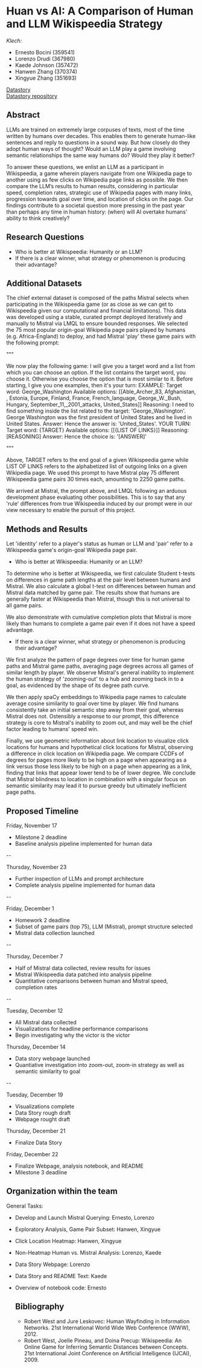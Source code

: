 # Huan vs AI: A Comparison of Human and LLM Wikispeedia Strategy
   
*Klech:* 

- Ernesto Bocini (359541)
- Lorenzo Drudi (367980)
- Kaede Johnson (357472)
- Hanwen Zhang (370374)
- Xingyue Zhang (351693)

[Datastory](https://github.com/drudilorenzo/ada-klech-data-story) \
[Datastory repository](https://github.com/drudilorenzo/ada-klech-data-story)
## Abstract
   
LLMs are trained on extremely large corpuses of texts, most of the time written by humans over decades. This enables them to generate human-like sentences and reply to questions in a sound way. But how closely do they adopt human ways of thought? Would an LLM play a game involving semantic relationships the same way humans do? Would they play it better?

To answer these questions, we enlist an LLM as a participant in Wikispeedia, a game wherein players navigate from one Wikipedia page to another using as few clicks on Wikipedia page links as possible. We then compare the LLM’s results to human results, considering in particular speed, completion rates, strategic use of Wikipedia pages with many links, progression towards goal over time, and location of clicks on the page. Our findings contribute to a societal question more pressing in the past year than perhaps any time in human history: (when) will AI overtake humans’ ability to think creatively?

## Research Questions
   
- Who is better at Wikispeedia: Humanity or an LLM?
- If there is a clear winner, what strategy or phenomenon is producing their advantage?


## Additional Datasets
   
The chief external dataset is composed of the paths Mistral selects when participating in the Wikispeedia game (or as close as we can get to Wikispeedia given our computational and financial limitations). 
This data was developed using a stable, curated prompt deployed iteratively and manually to Mistral via LMQL to ensure bounded responses.
We selected the 75 most popular origin-goal Wikipedia page pairs played by humans (e.g. Africa-England) to deploy, and had Mistral 'play' these game pairs with the following prompt:

"""

We now play the following game:
I will give you a target word and a list from which you can choose an option. If the list contains the target word, you choose it. Otherwise you choose the option that is most similar to it. Before starting, I give you one examples, then it's your turn:
EXAMPLE:
Target word: George_Washington
Available options: [[Able_Archer_83, Afghanistan, , Estonia, Europe, Finland, France, French_language, George_W._Bush, Hungary, September_11,_2001_attacks, United_States]]
Reasoning: I need to find something inside the list related to the target: 'George_Washington'. George Washington was the first president of United States and he lived in United States.
Answer: Hence the answer is: 'United_States'.
YOUR TURN:
Target word: {TARGET}
Available options: [[{LIST OF LINKS}]]
Reasoning: [REASONING]
Answer: Hence the choice is: '[ANSWER]'

"""

Above, TARGET refers to the end goal of a given Wikispeedia game while LIST OF LINKS refers to the alphabetized list of outgoing links on a given Wikipedia page. We used this prompt to have Mistral play 75 different Wikispeedia game pairs 30 times each, amounting to 2250 game paths. 

We arrived at Mistral, the prompt above, and LMQL following an arduous development phase evaluating other possibilities. This is to say that any 'rule' differences from true Wikispeedia induced by our prompt were in our view necessary to enable the pursuit of this project.

## Methods and Results

Let 'identity' refer to a player's status as human or LLM and 'pair' refer to a Wikispeedia game's origin-goal Wikipedia page pair.

- Who is better at Wikispeedia: Humanity or an LLM?

To determine who is better at Wikispeedia, we first calculate Student t-tests on differences in game path lengths at the pair level between humans and Mistral. We also calculate a global t-test on differences between human and Mistral data matched by game pair. The results show that humans are generally faster at Wikispeedia than Mistral, though this is not universal to all game pairs.

We also demonstrate with cumulative completion plots that Mistral is more likely than humans to complete a game pair even if it does not have a speed advantage.

- If there is a clear winner, what strategy or phenomenon is producing their advantage?

We first analyze the pattern of page degrees over time for human game paths and Mistral game paths, averaging page degrees across all games of similar length by player. We observe Mistral's general inability to implement the human strategy of 'zooming-out' to a hub and zooming back in to a goal, as evidenced by the shape of its degree path curve.

We then apply spaCy embeddings to Wikipedia page names to calculate average cosine similarity to goal over time by player. We find humans consistently take an initial semantic step away from their goal, whereas Mistral does not. Ostensibly a response to our prompt, this difference strategy is core to Mistral's inability to zoom out, and may well be the chief factor leading to humans' speed win.

Finally, we use geometric information about link location to visualize click locations for humans and hypothetical click locations for Mistral, observing a difference in click location on Wikipedia page. We compare CCDFs of degrees for pages more likely to be high on a page when appearing as a link versus those less likely to be high on a page when appearing as a link, finding that links that appear lower tend to be of lower degree. We conclude that Mistral blindness to location in combination with a singular focus on semantic similarity may lead it to pursue greedy but ultimately inefficient page paths. 

## Proposed Timeline

Friday, November 17
- Milestone 2 deadline
- Baseline analysis pipeline implemented for human data

--

Thursday, November 23
- Further inspection of LLMs and prompt architecture
- Complete analysis pipeline implemented for human data

--

Friday, December 1
- Homework 2 deadline
- Subset of game pairs (top 75), LLM (Mistral), prompt structure selected
- Mistral data collection launched

--

Thursday, December 7
- Half of Mistral data collected, review results for issues
- Mistral Wikispeedia data patched into analysis pipeline
- Quantitative comparisons between human and Mistral speed, completion rates

--

Tuesday, December 12
- All Mistral data collected
- Visualizations for headline performance comparisons
- Begin investigating why the victor is the victor

Thursday, December 14
- Data story webpage launched
- Quantiative investigation into zoom-out, zoom-in strategy as well as semantic similarity to goal

--

Tuesday, December 19
- Visualizations complete
- Data Story rough draft
- Webpage rought draft

Thursday, December 21
- Finalize Data Story

Friday, December 22
- Finalize Webpage, analysis notebook, and README
- Milestone 3 deadline


## Organization within the team

General Tasks:
- Develop and Launch Mistral Querying: Ernesto, Lorenzo
- Exploratory Analysis, Game Pair Subset: Hanwen, Xingyue
- Click Location Heatmap: Hanwen, Xingyue
- Non-Heatmap Human vs. Mistral Analysis: Lorenzo, Kaede
- Data Story Webpage: Lorenzo
- Data Story and README Text: Kaede
- Overview of notebook code: Ernesto

  ## Bibliography
  - Robert West and Jure Leskovec: Human Wayfinding in Information Networks. 21st International World Wide Web Conference (WWW), 2012.
  - Robert West, Joelle Pineau, and Doina Precup: Wikispeedia: An Online Game for Inferring Semantic Distances between Concepts. 21st International Joint Conference on Artificial Intelligence (IJCAI), 2009.

